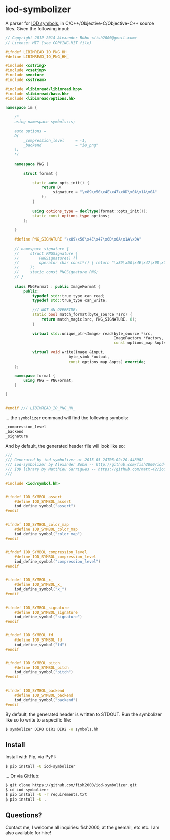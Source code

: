 iod-symbolizer
==============

A parser for [IOD symbols](https://github.com/matt-42/iod), in C/C++/Objective-C/Objective-C++ source files. Given the following input:

```c++
// Copyright 2012-2014 Alexander Böhn <fish2000@gmail.com>
// License: MIT (see COPYING.MIT file)

#ifndef LIBIMREAD_IO_PNG_HH_
#define LIBIMREAD_IO_PNG_HH_

#include <cstring>
#include <csetjmp>
#include <vector>
#include <sstream>

#include <libimread/libimread.hpp>
#include <libimread/base.hh>
#include <libimread/options.hh>

namespace im {
    
    /*
    using namespace symbols::s;
    
    auto options =
    D(
        _compression_level     = -1,
        _backend               = "io_png"
    );
    */
    
    namespace PNG {
    
        struct format {
        
            static auto opts_init() {
                return D(
                    _signature = "\x89\x50\x4E\x47\x0D\x0A\x1A\x0A"
                );
            }
        
            using options_type = decltype(format::opts_init());
            static const options_type options;
        };
    
    }
    
    #define PNG_SIGNATURE "\x89\x50\x4E\x47\x0D\x0A\x1A\x0A"
    
    // namespace signature {
    //     struct PNGSignature {
    //         PNGSignature() {}
    //         operator char const*() { return "\x89\x50\x4E\x47\x0D\x0A\x1A\x0A"; }
    //     };
    //     static const PNGSignature PNG;
    // }
    
    class PNGFormat : public ImageFormat {
        public:
            typedef std::true_type can_read;
            typedef std::true_type can_write;
            
            /// NOT AN OVERRIDE:
            static bool match_format(byte_source *src) {
                return match_magic(src, PNG_SIGNATURE, 8);
            }
            
            virtual std::unique_ptr<Image> read(byte_source *src,
                                                ImageFactory *factory,
                                                const options_map &opts) override;
            
            virtual void write(Image &input,
                            byte_sink *output,
                            const options_map &opts) override;
    };
    
    namespace format {
        using PNG = PNGFormat;
    }

}


#endif /// LIBIMREAD_IO_PNG_HH_
```

... the `symbolizer` command will find the following symbols:

```c++
_compression_level
_backend
_signature
```

And by default, the generated header file will look like so:

```c++
///
/// Generated by iod-symbolizer at 2015-05-24T05:02:20.448982
/// iod-symbolizer by Alexander Bohn -- http://github.com/fish2000/iod-symbolizer
/// IOD library by Matthieu Garrigues -- https://github.com/matt-42/iod
///

#include <iod/symbol.hh>


#ifndef IOD_SYMBOL_assert
    #define IOD_SYMBOL_assert
    iod_define_symbol("assert")
#endif


#ifndef IOD_SYMBOL_color_map
    #define IOD_SYMBOL_color_map
    iod_define_symbol("color_map")
#endif


#ifndef IOD_SYMBOL_compression_level
    #define IOD_SYMBOL_compression_level
    iod_define_symbol("compression_level")
#endif


#ifndef IOD_SYMBOL_x_
    #define IOD_SYMBOL_x_
    iod_define_symbol("x_")
#endif


#ifndef IOD_SYMBOL_signature
    #define IOD_SYMBOL_signature
    iod_define_symbol("signature")
#endif


#ifndef IOD_SYMBOL_fd
    #define IOD_SYMBOL_fd
    iod_define_symbol("fd")
#endif


#ifndef IOD_SYMBOL_pitch
    #define IOD_SYMBOL_pitch
    iod_define_symbol("pitch")
#endif


#ifndef IOD_SYMBOL_backend
    #define IOD_SYMBOL_backend
    iod_define_symbol("backend")
#endif
```


By default, the generated header is written to STDOUT. Run the symbolizer like so to write to a specific file:

```bash
$ symbolizer DIR0 DIR1 DIR2 -o symbols.hh
```

Install
-------

Install with Pip, via PyPI:

```bash
$ pip install -U iod-symbolizer
```

… Or via GitHub:

```bash
$ git clone https://github.com/fish2000/iod-symbolizer.git
$ cd iod-symbolizer
$ pip install -U -r requirements.txt
$ pip install -U .
```

Questions?
----------

Contact me, I welcome all inquiries: fish2000, at the geemail, etc etc. I am also available for hire!
